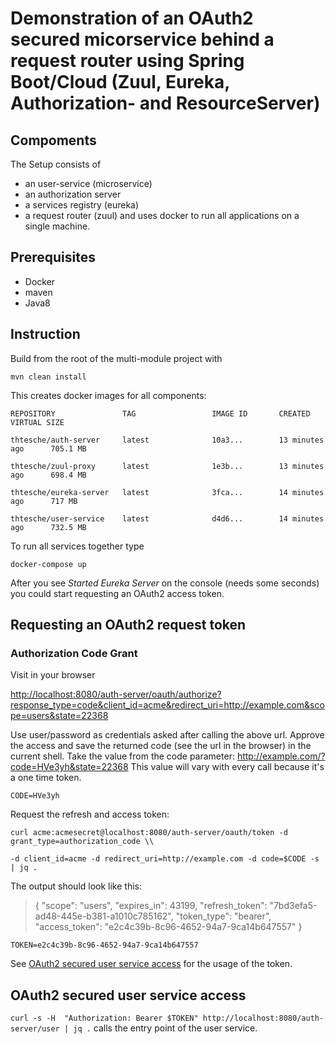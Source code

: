 # Demonstration of an OAuth2 secured micorservice behind a request router using Spring Boot/Cloud (Zuul, Eureka, Authorization- and ResourceServer)

## Compoments

The Setup consists of 

* an user-service (microservice)
* an authorization server
* a services registry (eureka)
* a request router (zuul)
and uses docker to run all applications on a single machine.

## Prerequisites
* Docker
* maven
* Java8

## Instruction

Build from the root of the multi-module project with 

`mvn clean install`

This creates docker images for all components:

`REPOSITORY               TAG                 IMAGE ID       CREATED             VIRTUAL SIZE`

`thtesche/auth-server     latest              10a3...        13 minutes ago      705.1 MB`

`thtesche/zuul-proxy      latest              1e3b...        13 minutes ago      698.4 MB`

`thtesche/eureka-server   latest              3fca...        14 minutes ago      717 MB`

`thtesche/user-service    latest              d4d6...        14 minutes ago      732.5 MB`


To run all services together type 

`docker-compose up`

After you see *Started Eureka Server* on the console (needs some seconds) you could start requesting an OAuth2 access token.

## Requesting an OAuth2 request token

### Authorization Code Grant
Visit in your browser

<a href="http://localhost:8080/auth-server/oauth/authorize?response_type=code&client_id=acme&redirect_uri=http://example.com&scope=users&state=22368">http://localhost:8080/auth-server/oauth/authorize?response_type=code&client_id=acme&redirect_uri=http://example.com&scope=users&state=22368</a>

Use user/password as credentials asked after calling the above url.
Approve the access and save the returned code (see the url in the browser) in the current shell. Take the value from the code parameter: http://example.com/?code=HVe3yh&state=22368
This value will vary with every call because it's a one time token.

`CODE=HVe3yh`

Request the refresh and access token:

`curl acme:acmesecret@localhost:8080/auth-server/oauth/token -d grant_type=authorization_code \\`

`-d client_id=acme -d redirect_uri=http://example.com -d code=$CODE -s | jq .`

The output should look like this:
> {
> "scope": "users",
> "expires_in": 43199,
> "refresh_token": "7bd3efa5-ad48-445e-b381-a1010c785162",
> "token_type": "bearer",
> "access_token": "e2c4c39b-8c96-4652-94a7-9ca14b647557"
> }

`TOKEN=e2c4c39b-8c96-4652-94a7-9ca14b647557`

See [OAuth2 secured user service access](#access_user_service) for the usage of the token.


## <a name="access_user_service"></a>OAuth2 secured user service access

 `curl -s -H  "Authorization: Bearer $TOKEN" http://localhost:8080/auth-server/user | jq .` calls the entry point of the user service.

